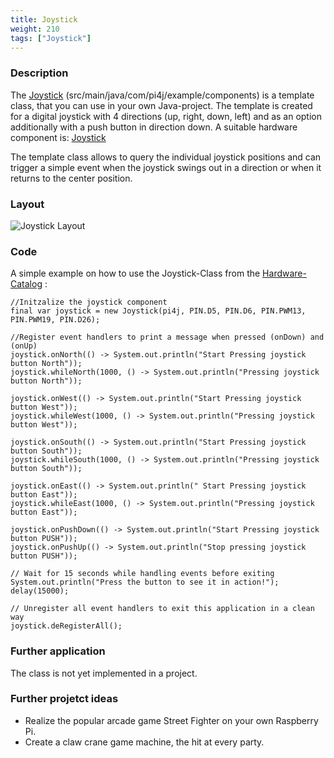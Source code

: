 ```yaml
---
title: Joystick
weight: 210
tags: ["Joystick"]
---
```

### Description
The [Joystick](https://github.com/Pi4J/pi4j-example-components/tree/Dev-Arcade/src/main/java/com/pi4j/example/components) (src/main/java/com/pi4j/example/components) is a template class, that you can use in your own Java-project.
The template is created for a digital joystick with 4 directions (up, right, down, left) and as an option additionally with a push button in direction down.
A suitable hardware component is: [Joystick](https://www.reichelt.com/ch/de/entwicklerboards-arcade-knopf-joystick-kit-debo-arcade-kit-p256436.html?PROVID=2808&gclid=CjwKCAiAgvKQBhBbEiwAaPQw3MO3WLBqcT6DHMUkYO6i48psAwyXVe3VInKECFcebdgTe-iKTppDCxoC_uEQAvD_BwE)

The template class allows to query the individual joystick positions and can trigger a simple event when the joystick swings out in a direction or when it returns to the center position.

### Layout
![Joystick Layout](/assets/documentation/device-examples/Layout-Joystick.png)

### Code
A simple example on how to use the Joystick-Class from the [Hardware-Catalog](https://github.com/Pi4J/pi4j-example-components) :
```
//Initzalize the joystick component
final var joystick = new Joystick(pi4j, PIN.D5, PIN.D6, PIN.PWM13, PIN.PWM19, PIN.D26);

//Register event handlers to print a message when pressed (onDown) and (onUp)
joystick.onNorth(() -> System.out.println("Start Pressing joystick button North"));
joystick.whileNorth(1000, () -> System.out.println("Pressing joystick button North"));

joystick.onWest(() -> System.out.println("Start Pressing joystick button West"));
joystick.whileWest(1000, () -> System.out.println("Pressing joystick button West"));

joystick.onSouth(() -> System.out.println("Start Pressing joystick button South"));
joystick.whileSouth(1000, () -> System.out.println("Pressing joystick button South"));

joystick.onEast(() -> System.out.println(" Start Pressing joystick button East"));
joystick.whileEast(1000, () -> System.out.println("Pressing joystick button East"));

joystick.onPushDown(() -> System.out.println("Start Pressing joystick button PUSH"));
joystick.onPushUp(() -> System.out.println("Stop pressing joystick button PUSH"));

// Wait for 15 seconds while handling events before exiting
System.out.println("Press the button to see it in action!");
delay(15000);

// Unregister all event handlers to exit this application in a clean way
joystick.deRegisterAll();
```

### Further application
The class is not yet implemented in a project.

### Further projetct ideas
- Realize the popular arcade game Street Fighter on your own Raspberry Pi.
- Create a claw crane game machine, the hit at every party.
